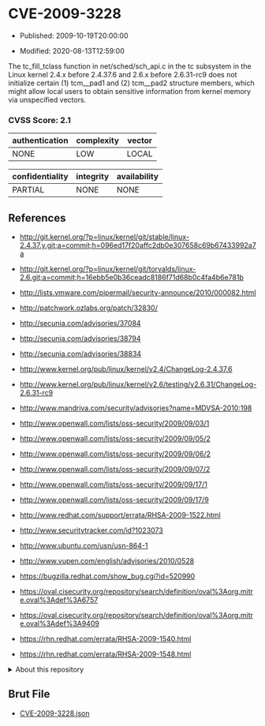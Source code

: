 # CVE-2009-3228

- Published: 2009-10-19T20:00:00

- Modified: 2020-08-13T12:59:00

The tc_fill_tclass function in net/sched/sch_api.c in the tc subsystem in the Linux kernel 2.4.x before 2.4.37.6 and 2.6.x before 2.6.31-rc9 does not initialize certain (1) tcm__pad1 and (2) tcm__pad2 structure members, which might allow local users to obtain sensitive information from kernel memory via unspecified vectors.

### CVSS Score: **2.1**

| authentication | complexity | vector |
| --- | --- | --- |
| NONE | LOW | LOCAL |

| confidentiality | integrity | availability |
| --- | --- | --- |
| PARTIAL | NONE | NONE |

## References

* http://git.kernel.org/?p=linux/kernel/git/stable/linux-2.4.37.y.git;a=commit;h=096ed17f20affc2db0e307658c69b67433992a7a

* http://git.kernel.org/?p=linux/kernel/git/torvalds/linux-2.6.git;a=commit;h=16ebb5e0b36ceadc8186f71d68b0c4fa4b6e781b

* http://lists.vmware.com/pipermail/security-announce/2010/000082.html

* http://patchwork.ozlabs.org/patch/32830/

* http://secunia.com/advisories/37084

* http://secunia.com/advisories/38794

* http://secunia.com/advisories/38834

* http://www.kernel.org/pub/linux/kernel/v2.4/ChangeLog-2.4.37.6

* http://www.kernel.org/pub/linux/kernel/v2.6/testing/v2.6.31/ChangeLog-2.6.31-rc9

* http://www.mandriva.com/security/advisories?name=MDVSA-2010:198

* http://www.openwall.com/lists/oss-security/2009/09/03/1

* http://www.openwall.com/lists/oss-security/2009/09/05/2

* http://www.openwall.com/lists/oss-security/2009/09/06/2

* http://www.openwall.com/lists/oss-security/2009/09/07/2

* http://www.openwall.com/lists/oss-security/2009/09/17/1

* http://www.openwall.com/lists/oss-security/2009/09/17/9

* http://www.redhat.com/support/errata/RHSA-2009-1522.html

* http://www.securitytracker.com/id?1023073

* http://www.ubuntu.com/usn/usn-864-1

* http://www.vupen.com/english/advisories/2010/0528

* https://bugzilla.redhat.com/show_bug.cgi?id=520990

* https://oval.cisecurity.org/repository/search/definition/oval%3Aorg.mitre.oval%3Adef%3A6757

* https://oval.cisecurity.org/repository/search/definition/oval%3Aorg.mitre.oval%3Adef%3A9409

* https://rhn.redhat.com/errata/RHSA-2009-1540.html

* https://rhn.redhat.com/errata/RHSA-2009-1548.html

<details>
<summary>About this repository</summary> 

  This repository is part of the project [Live Hack CVE](https://github.com/Live-Hack-CVE). Main website can be found [www.live-hack.org](https://www.live-hack.org) 
  
  Made by [Sn0wAlice](https://github.com/Sn0wAlice) for the people that care about security and need to have a feed of the latest CVEs. Hope you enjoy it, don't forget to star the repo and follow me on [Twitter](https://twitter.com/Sn0wAlice) and [Github](https://github.com/Sn0wAlice). And that is my [personnal website](https://www.alice-snow.me/)

  - [Home Page](https://github.com/Live-Hack-CVE)
  - [Framework](https://github.com/Live-Hack-CVE/cve-framework)
  - [CVE database](https://github.com/Live-Hack-CVE/full_database)
  - [Changelog](https://github.com/Live-Hack-CVE/Changelog)
</details>

## Brut File

* [CVE-2009-3228.json](https://raw.githubusercontent.com/Live-Hack-CVE/full_database/main/cves/2009/CVE-2009-3228.json)

